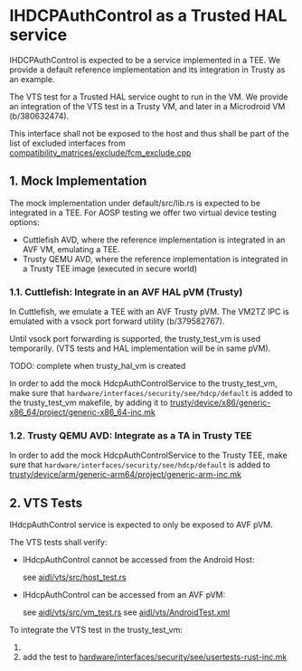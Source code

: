 # IHDCPAuthControl as a Trusted HAL service

IHDCPAuthControl is expected to be a service implemented in a TEE.
We provide a default reference implementation and its integration in Trusty
as an example.

The VTS test for a Trusted HAL service ought to run in the VM.
We provide an integration of the VTS test in a Trusty VM,
and later in a Microdroid VM (b/380632474).

This interface shall not be exposed to the host and thus shall be part of
the list of excluded interfaces from
[compatibility_matrices/exclude/fcm_exclude.cpp](../../../compatibility_matrices/exclude/fcm_exclude.cpp)

## 1. Mock Implementation

The mock implementation under default/src/lib.rs is expected to be integrated in a
TEE. For AOSP testing we offer two virtual device testing options:

- Cuttlefish AVD, where the reference implementation is integrated in an AVF VM, emulating a TEE.
- Trusty QEMU AVD, where the reference implementation is integrated in a Trusty TEE image (executed in secure world)

### 1.1. Cuttlefish: Integrate in an AVF HAL pVM (Trusty)

In Cuttlefish, we emulate a TEE with an AVF Trusty pVM.
The VM2TZ IPC is emulated with a vsock port forward utility (b/379582767).

Until vsock port forwarding is supported, the trusty_test_vm is used temporarily.
(VTS tests and HAL implementation will be in same pVM).

TODO: complete when trusty_hal_vm is created

In order to add the mock HdcpAuthControlService to the trusty_test_vm, make sure
that `hardware/interfaces/security/see/hdcp/default` is added to the
trusty_test_vm makefile, by adding it to
[trusty/device/x86/generic-x86_64/project/generic-x86_64-inc.mk](../../../../../trusty/device/x86/generic-x86_64/project/generic-x86_64-inc.mk)

### 1.2. Trusty QEMU AVD: Integrate as a TA in Trusty TEE

In order to add the mock HdcpAuthControlService to the Trusty TEE, make sure
that `hardware/interfaces/security/see/hdcp/default` is added to
[trusty/device/arm/generic-arm64/project/generic-arm-inc.mk](../../../../../trusty/device/arm/generic-arm64/project/generic-arm-inc.mk)


## 2. VTS Tests

IHdcpAuthControl service is expected to only be exposed to AVF pVM.

The VTS tests shall verify:

- IHdcpAuthControl cannot be accessed from the Android Host:

   see [aidl/vts/src/host_test.rs](aidl/vts/host_test.rs)

- IHdcpAuthControl can be accessed from an AVF pVM:

   see [aidl/vts/src/vm_test.rs](aidl/vts/src/vm_test.rs)
   see [aidl/vts/AndroidTest.xml](aidl/vts/AndroidTest.xml)


To integrate the VTS test in the trusty_test_vm:

1.
1. add the test to [hardware/interfaces/security/see/usertests-rust-inc.mk](../usertests-rust-inc.mk)


